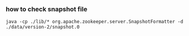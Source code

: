 ### how to check snapshot file
```
java -cp ./lib/* org.apache.zookeeper.server.SnapshotFormatter -d ./data/version-2/snapshot.0
```
